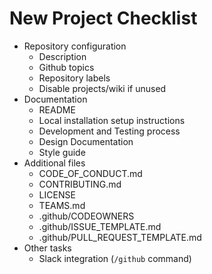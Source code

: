 # New Project Checklist

* Repository configuration
  * Description
  * Github topics
  * Repository labels
  * Disable projects/wiki if unused
* Documentation
  * README
  * Local installation setup instructions
  * Development and Testing process
  * Design Documentation
  * Style guide
* Additional files
  * CODE_OF_CONDUCT.md
  * CONTRIBUTING.md
  * LICENSE
  * TEAMS.md
  * .github/CODEOWNERS
  * .github/ISSUE_TEMPLATE.md
  * .github/PULL_REQUEST_TEMPLATE.md
* Other tasks
  * Slack integration (`/github` command)
